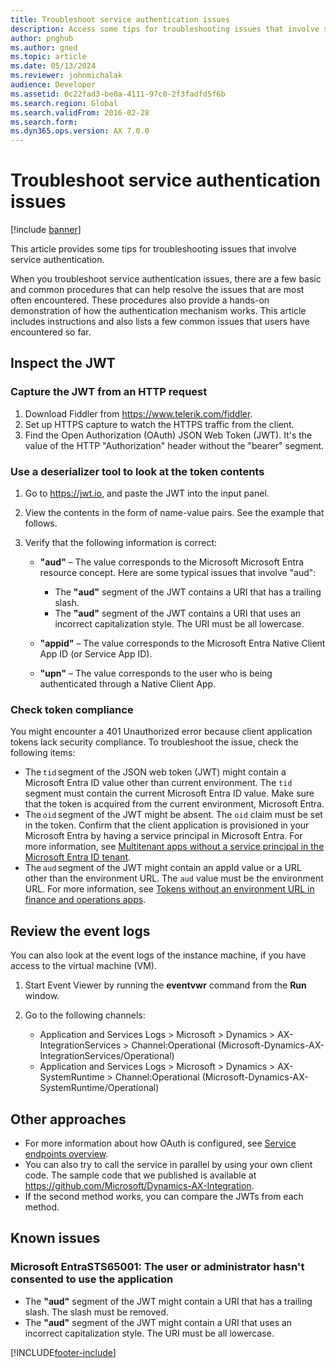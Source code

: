 ```yaml
---
title: Troubleshoot service authentication issues
description: Access some tips for troubleshooting issues that involve service authentication, including reviewing event logs.
author: pnghub
ms.author: gned
ms.topic: article
ms.date: 05/13/2024
ms.reviewer: johnmichalak
audience: Developer
ms.assetid: 0c22fad3-be0a-4111-97c0-2f3fadfd5f6b
ms.search.region: Global
ms.search.validFrom: 2016-02-28
ms.search.form: 
ms.dyn365.ops.version: AX 7.0.0
---
```


# Troubleshoot service authentication issues

[!include [banner](../includes/banner.md)]

This article provides some tips for troubleshooting issues that involve service authentication.

When you troubleshoot service authentication issues, there are a few basic and common procedures that can help resolve the issues that are most often encountered. These procedures also provide a hands-on demonstration of how the authentication mechanism works. This article includes instructions and also lists a few common issues that users have encountered so far.

## Inspect the JWT
### Capture the JWT from an HTTP request

1. Download Fiddler from <https://www.telerik.com/fiddler>.
2. Set up HTTPS capture to watch the HTTPS traffic from the client.
3. Find the Open Authorization (OAuth) JSON Web Token (JWT). It's the value of the HTTP "Authorization" header without the "bearer" segment.

### Use a deserializer tool to look at the token contents

1. Go to <https://jwt.io>, and paste the JWT into the input panel.
2. View the contents in the form of name-value pairs. See the example that follows.
3. Verify that the following information is correct:

    - **"aud"** – The value corresponds to the Microsoft Microsoft Entra resource concept. Here are some typical issues that involve "aud":

        - The **"aud"** segment of the JWT contains a URI that has a trailing slash.
        - The **"aud"** segment of the JWT contains a URI that uses an incorrect capitalization style. The URI must be all lowercase.

    - **"appid"** – The value corresponds to the Microsoft Entra Native Client App ID (or Service App ID).
    - **"upn"** – The value corresponds to the user who is being authenticated through a Native Client App.


### Check token compliance

You might encounter a 401 Unauthorized error because client application tokens lack security compliance. To troubleshoot the issue, check the following items: 

- The `tid` segment of the JSON web token (JWT) might contain a Microsoft Entra ID value other than current environment. The `tid` segment must contain the current Microsoft Entra ID value. Make sure that the token is acquired from the current environment, Microsoft Entra.
- The `oid` segment of the JWT might be absent. The `oid` claim must be set in the token. Confirm that the client application is provisioned in your Microsoft Entra by having a service principal in Microsoft Entra. For more information, see [Multitenant apps without a service principal in the Microsoft Entra ID tenant](../../fin-ops/get-started/removed-deprecated-features-platform-updates.md#multitenant-apps-without-a-service-principal-in-the-microsoft-entra-id-tenant).
- The `aud` segment of the JWT might contain an appId value or a URL other than the environment URL. The `aud` value must be the environment URL. For more information, see [Tokens without an environment URL in finance and operations apps](../../fin-ops/get-started/removed-deprecated-features-platform-updates.md#token-resource-or-audience-without-an-environment-url-in-finance-and-operations-apps).


## Review the event logs
You can also look at the event logs of the instance machine, if you have access to the virtual machine (VM).

1. Start Event Viewer by running the **eventvwr** command from the **Run** window.
2. Go to the following channels:

    - Application and Services Logs &gt; Microsoft &gt; Dynamics &gt; AX-IntegrationServices &gt; Channel:Operational (Microsoft-Dynamics-AX-IntegrationServices/Operational)
    - Application and Services Logs &gt; Microsoft &gt; Dynamics &gt; AX-SystemRuntime &gt; Channel:Operational (Microsoft-Dynamics-AX-SystemRuntime/Operational)

## Other approaches
- For more information about how OAuth is configured, see [Service endpoints overview](services-home-page.md).
- You can also try to call the service in parallel by using your own client code. The sample code that we published is available at <https://github.com/Microsoft/Dynamics-AX-Integration>.
- If the second method works, you can compare the JWTs from each method.

## Known issues
### Microsoft EntraSTS65001: The user or administrator hasn't consented to use the application

- The **"aud"** segment of the JWT might contain a URI that has a trailing slash. The slash must be removed.
- The **"aud"** segment of the JWT might contain a URI that uses an incorrect capitalization style. The URI must be all lowercase.


[!INCLUDE[footer-include](../../../includes/footer-banner.md)]
